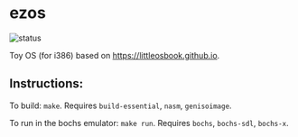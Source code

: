 # ezos

![status](https://github.com/ezhang887/ezos/actions/workflows/build.yaml/badge.svg)

Toy OS (for i386) based on https://littleosbook.github.io.

## Instructions:

To build: `make`. Requires `build-essential`, `nasm`, `genisoimage`.

To run in the bochs emulator: `make run`. Requires `bochs`, `bochs-sdl`, `bochs-x`.
